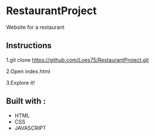 # RestaurantProject
Website for a restaurant

## Instructions

1.git clone https://github.com/Loes75/RestaurantProject.git

2.Open index.html

3.Explore it!

## Built with :

* HTML
* CSS
* JAVASCRIPT



